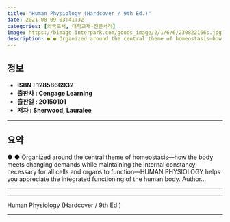```yaml
---
title: "Human Physiology (Hardcover / 9th Ed.)"
date: 2021-08-09 03:41:32
categories: [외국도서, 대학교재-전문서적]
image: https://bimage.interpark.com/goods_image/2/1/6/6/230822166s.jpg
description: ● ● Organized around the central theme of homeostasis―how the body meets changing demands while maintaining the internal constancy necessary for all cells and
---
```


## **정보**

- **ISBN : 1285866932**
- **출판사 : Cengage Learning**
- **출판일 : 20150101**
- **저자 : Sherwood, Lauralee**

------



## **요약**

●  ●  Organized around the central theme of homeostasis―how the body meets changing demands while maintaining the internal constancy necessary for all cells and organs to function―HUMAN PHYSIOLOGY helps you appreciate the integrated functioning of the human body. Author... 

------



------


Human Physiology (Hardcover / 9th Ed.) 

------


